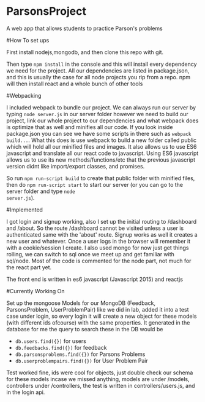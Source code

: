 # ParsonsProject
A web app that allows students to practice Parson's problems

#How To set ups

First install nodejs,mongodb, and then clone this repo with git.

Then type <code>npm install</code> in the console and this will install every dependency we need for the project. All our dependencies are listed in package.json, and this is usually the case for all node projects you rip from a repo. npm will then install react and a whole bunch of other tools


#Webpacking

I included webpack to bundle our project. We can always run our server by typing <code>node server.js</code> in our server folder however we need to build our project, link our whole project to our dependencies and what webpack does is optimize that as well and minifies all our code. If you look inside package.json you can see we have some scripts in there such as <code>webpack build...</code>. What this does is use webpack to build a new folder called public which will hold all our minified files and images. It also allows us to use ES6 javascript and translate all our react code to javascript. Using ES6 javascript allows us to use its new methods/functions/etc that the previous javascript version didnt like import/export classes, and promises.

So run <code>npm run-script build</code> to create that public folder with minified files, then do <code>npm run-script start</code> to start our server (or you can go to the server folder and type <code>node server.js</code>).

#Implemented

I got login and signup working, also I set up the initial routing to /dashboard and /about. So the route /dashboard cannot be visited unless a user is authenticated same with the 'about' route. Signup works as well it creates a new user and whatever. Once a user logs in the browser will remember it with a cookie/session I create. I also used mongo for now just get things rolling, we can switch to sql once we meet up and get familiar with sql/node. Most of the code is commented for the node part, not much for the react part yet.

The front end is written in es6 javascript (Javascript 2015) and reactjs


#Currently Working On

Set up the mongoose Models for our MongoDB (Feedback, ParsonsProblem, UserProblemPair) like we did in lab, added it into a test case under login, so every login it will create a new object for these models (with different ids ofcourse) with the same properties. It generated in the database for me the query to search these in the DB would be 

* <code>db.users.find({})</code> for users
* <code>db.feedbacks.find({})</code> for feedback
* <code>db.parsonsproblems.find({})</code> for Parsons Problems
* <code>db.userproblempairs.find({})</code> for User Problem Pair

Test worked fine, ids were cool for objects, just double check our schema for these models incase we missed anything, models are under /models, controllers under /controllers, the test is written in controllers/users.js, and in the login api.
